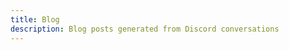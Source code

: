 ```yaml
---
title: Blog
description: Blog posts generated from Discord conversations
---
```


<div class="blog-list">
  <blog-list></blog-list>
</div> 